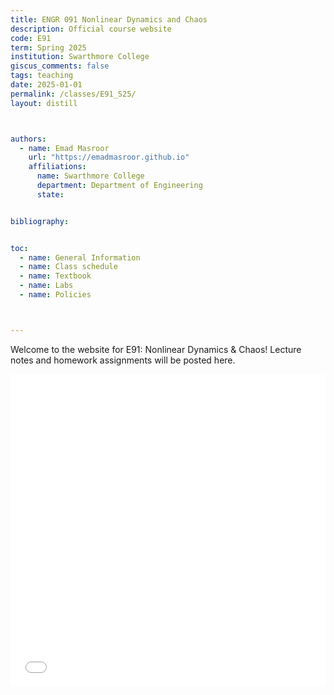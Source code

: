 ```yaml
---
title: ENGR 091 Nonlinear Dynamics and Chaos 
description: Official course website
code: E91
term: Spring 2025
institution: Swarthmore College
giscus_comments: false
tags: teaching 
date: 2025-01-01
permalink: /classes/E91_S25/
layout: distill



authors:
  - name: Emad Masroor
    url: "https://emadmasroor.github.io"
    affiliations:
      name: Swarthmore College
      department: Department of Engineering
      state: 


bibliography: 


toc:
  - name: General Information
  - name: Class schedule
  - name: Textbook
  - name: Labs
  - name: Policies



---
```


Welcome to the website for E91: Nonlinear Dynamics & Chaos! Lecture notes and homework assignments will be posted here.

<iframe src="E91-S25-Syllabus.pdf" width="100%" height="500" frameborder="0" />

## General Information

- **Class meeting times**: MW 11:45 AM --- 1:00 PM in Singer 221
- **Instructor**: Emad Masroor
- **Office Hours**: W 2:00 PM to 4:00 PM
- **Labs**: Self-scheduled, TBA 
- **Grader**: Brandon Mickelson [bmickel1@swarthmore.edu](mailto:bmickel1@swarthmore.edu)


## Class schedule

|   **Class**  |   **Date**     |   **Topic**                      |   **Readings**        |   **Due**  |
|--------------|----------------|----------------------------------|-----------------------|------------|
|   1.1        |   Wed, Jan 22  |   Introduction & Review          |                       |            |
|   2.1        |   Mon, Jan 27  |   Three approaches to dynamics   |   2.0, 2.1, 4.0, 4.1  |            |
|   2.2        |   Wed, Jan 29  |   Potentials & Linear Stability  |   2.4, 2.7            |   HW 1     |
|   3.1        |   Mon, Feb 3   |   Bifurcations                   |   Ch. 3               |            |
|   3.2        |   Wed, Feb 5   |   Bifurcations                   |   Ch. 3               |   HW 2     |
|   4.1        |   Mon, Feb 10  |   Linear systems                 |   Ch. 5               |            |
|   4.2        |   Wed, Feb 12  |   Linear systems                 |   Ch. 5               |   HW 3     |
|   5.1        |   Mon, Feb 17  |   Nonlinear phase plane          |   Ch. 6               |            |
|   5.2        |   Wed, Feb 19  |   Nonlinear phase plane          |   Ch. 6               |   HW 4     |
|   6.1        |   Mon, Feb 24  |   Limit cycles                   |   Ch. 7               |            |
|   6.2        |   Wed, Feb 26  |   Limit cycles                   |   Ch. 7               |   HW 5     |
|   7.1        |   Mon, Mar 3   |   Bifurcations                   |   Ch. 8               |            |
|   7.2        |   Wed, Mar 5   |   Bifurcations                   |   Ch. 8               |   HW 6     |
|   8.1        |   Mon, Mar 17  |   The Lorenz System              |                       |            |
|   8.2        |   Wed, Mar 19  |                                  |                       |   Midterm  |
|   9.1        |   Mon, Mar 24  |                                  |                       |            |
|   9.2        |   Wed, Mar 26  |                                  |                       |   HW 7     |
|   10.1       |   Mon, Mar 31  |                                  |                       |            |
|   10.2       |   Wed, Apr 2   |                                  |                       |   HW 8     |
|   11.1       |   Mon, Apr 7   |                                  |                       |            |
|   11.2       |   Wed, Apr 9   |                                  |                       |   HW 9     |
|   12.1       |   Mon, Apr 14  |                                  |                       |            |
|   12.2       |   Wed, Apr 16  |                                  |                       |   HW 10    |
|   13.1       |   Mon, Apr 21  |                                  |                       |            |
|   13.2       |   Wed, Apr 23  |                                  |                       |   HW 11    |
|   14.1       |   Mon, Apr 28  |                                  |                       |            |
|   14.2       |   Wed, Apr 30  |                                  |                       |   HW 12    |
|   13.2       |   Wed, Apr 23  |                                  |                       |            |
|   14.1       |   Mon, Apr 28  |                                  |                       |            |
|   14.2       |   Wed, Apr 30  |                                  |                       |            |

## Textbook

This course will follow the classic textbook by Strogatz. It is available in two equally acceptable editions:

- Strogatz, S. H. (2018). Nonlinear Dynamics and Chaos: With Applications to Physics, Biology, Chemistry, and Engineering. United States: CRC Press.
- Strogatz, S. (2024). Nonlinear Dynamics and Chaos: With Applications to Physics, Biology, Chemistry, and Engineering. United Kingdom: CRC Press.

The Swarthmore textbook store stocks copies of this book; meanwhile, Cornell library holds copies in reserve. You can also find electronic copies on the internet. However, **you must have a physical copy** of your own for the duration of the semester.

## Labs

The labs for this class will be self-scheduled.

More details to follow...


## Policies

### Class meetings
This course will be conducted in the form of (in-person) lectures during the regularly scheduled meeting times (i.e., Mondays and Wednesdays at 11:45 AM for 75 minutes per class meeting). Students are expected to attend every class meeting and take notes. The instructor will make available the lecture notes developed in class, but these do not replace the need for students to actively engage with the material, ideally by taking their own notes. Please be respectful of everyone else's time by being punctual. You must not use cell phones or laptop computers during class, but you are permitted to take notes on a tablet or tablet-like device. Note that you need explicit permission of the instructor to take notes on your laptop, and such permission will be granted only in exceptional circumstances. If you must use your cell phone during class, you may excuse yourself from the classroom.

### Exams
There will be one midterm exam and one final exam for this course. You should expect the midterm to be held around spring break, and you should expect the final to be a **take-home exam** which you can complete over a 24-hour period of your choosing during finals week. The final exam will be cumulative. 

#### Missed Exams
If you miss an exam without prior notice, it will not be rescheduled. If you need to take an exam at an alternate time for any reason, you must request this in writing at least one week prior to the scheduled exam. Such a request will be granted on a case-by-case basis at the discretion of the instructor. 

### Homework 
Homework assignments are an integral part of this course. You should expect to turn in approximately 12 homework assignments over the course of the semester. These assignments will collectively serve as a written document testifying to your ability to solve problems in nonlinear dynamics. As such, you should strive to turn in your best work.

- Your submissions should be in PDF format, either typeset on your computer or handwritten and neatly scanned. 
- Although you will need to write code to solve some problems, your code will typically not be graded. You may, however, be asked to submit your code as an appendix.
- Diagrams should be 'publication-quality' whenever feasible. At a minimum, they should  include all axis labels and legends where appropriate, and should use a font size that is large enough to be legible. You should pay attention to the thickness of lines, the shape of markers, and the contrast between colors.

Due dates are strict on the timescale of days (e.g., you can't normally submit a homework assignment a day or two late) but flexible on the time scale of an hour (i.e., you can typically submit a homework assignment up to an hour-ish after the deadline and still 'have it count' as if it was submitted on time. A penalty of 50\%  will be applied for late homework assignments, and they will not be accepted more than seven days after the deadline. The purpose of the 50\% penalty is two-fold: it eliminates the need for negotiations about exactly what happens when you miss a deadline, and it encourages you to stick to the deadlines to stay on track. You get one `free' one-week extension to use at any time in the semester by invoking this policy in an email to the instructor any time before the deadline.

### Collaboration and Attribution
Working together with others on homework assignments is acceptable and even encouraged. However, what you submit must either be entirely your own work, or clearly name your collaborators. If you worked closely enough with a fellow student that you suspect your solutions will be substantially similar, you should attribute each other on your homework on the front page with a statement like "I worked together with X on problem 2". You are also encouraged to attribute online resources if you use them.

### Artificial Intelligence 
With the widespread availability of Large Language Models and other general-purpose artificial intelligence tools, you now have access to a powerful piece of technology that has the potential to drastically change the way we obtain information. At the same time, these tools threaten to reshape our relationship to _knowledge_ and _understanding_, and some of these changes are inimical to the values of a college. With this in mind, note that

- You are not prohibited from using these tools --- the same way you would use a search engine or an online forum --- to help you answer questions when you are studying for this class. 
- You are encouraged to use these tools creatively to aid in your understanding. If you have a question about the topics you are learning about in this course and you 'ask an AI', you may get a good answer. But to get a _really_ good answer, you'll need to know how to write a good question, which takes some practice.
- Large Language Models are essentially very sophisticated plagiarism machines. After ingesting everything that humans have ever written that's on the internet, these tools can regurgitate this information by sequentially predicting the 'best' words in a given 'conversation'.
- AI is (still) often wrong. There are many reasons for this, but it's important to note that there are basically no guarantees against against finding something wrong on a Google search or a ChatGPT query. 
- Everything you turn in for this class must be your own work. Asking an AI tool how to solve a homework or exam problem, and then turning in that solution in your own words is a violation of academic integrity and will be treated as such. In this, AI tools are no different than using Chegg or StackExchange to find out how to solve a problem.


### Assessment

Your grade will consist of the following components:

| Component | Weight |
|-----------|--------|
| Homework  | 25%    |
| Midterm   | 25%    |
| Final     | 35%    |
| Lab       | 15%    |

The thresholds for this class will be as follows:

| Letter grade 	| Min. score |
|---------------|------------|
| A-		| 80	     |	
| B-		| 70	     |	
| C-		| 60	     |	
| D-		| 50	     |	


